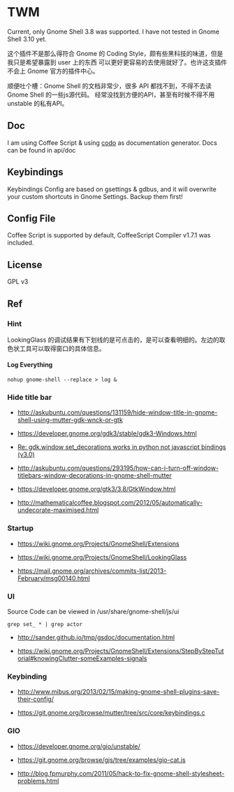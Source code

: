 # TWM

Current, only Gnome Shell 3.8 was supported. I have not tested in Gnome Shell 3.10 yet.

这个插件不是那么得符合 Gnome 的 Coding Style，颇有些黑科技的味道，但是我只是希望暴露到 user 上的东西
可以更好更容易的去使用就好了。也许这支插件不会上 Gnome 官方的插件中心。

顺便吐个槽：Gnome Shell 的文档非常少，很多 API 都找不到，不得不去读 Gnome Shell 的一些js源代码。
经常没找到方便的API，甚至有时候不得不用 unstable 的私有API。

## Doc

I am using Coffee Script & using [codo](https://github.com/coffeedoc/codo) as documentation generator.
Docs can be found in api/doc

## Keybindings

Keybindings Config are based on gsettings & gdbus, and it will overwrite your custom shortcuts in Gnome Settings.  Backup them first!

## Config File

Coffee Script is supported by default, CoffeeScript Compiler v1.7.1 was included.

## License

GPL v3

## Ref

### Hint

LookingGlass 的调试结果有下划线的是可点击的，是可以查看明细的。左边的取色状工具可以取得窗口的具体信息。

#### Log Everything

`nohup gnome-shell --replace > log &`

### Hide title bar

- http://askubuntu.com/questions/131159/hide-window-title-in-gnome-shell-using-mutter-gdk-wnck-or-gtk

- https://developer.gnome.org/gdk3/stable/gdk3-Windows.html

- [Re: gdk.window set_decorations works in python not javascript bindings (v3.0)](https://mail.gnome.org/archives/gnome-shell-list/2012-May/msg00023.html)

- http://askubuntu.com/questions/293195/how-can-i-turn-off-window-titlebars-window-decorations-in-gnome-shell-mutter

- https://developer.gnome.org/gtk3/3.8/GtkWindow.html

- http://mathematicalcoffee.blogspot.com/2012/05/automatically-undecorate-maximised.html

### Startup

- https://wiki.gnome.org/Projects/GnomeShell/Extensions

- https://wiki.gnome.org/Projects/GnomeShell/LookingGlass

- https://mail.gnome.org/archives/commits-list/2013-February/msg00140.html

### UI

Source Code can be viewed in /usr/share/gnome-shell/js/ui

`grep set_ * | grep actor`

- http://sander.github.io/tmp/gsdoc/documentation.html

- https://wiki.gnome.org/Projects/GnomeShell/Extensions/StepByStepTutorial#knowingClutter-someExamples-signals

### Keybinding

- http://www.mibus.org/2013/02/15/making-gnome-shell-plugins-save-their-config/

- https://git.gnome.org/browse/mutter/tree/src/core/keybindings.c

### GIO

- https://developer.gnome.org/gio/unstable/

- https://git.gnome.org/browse/gjs/tree/examples/gio-cat.js

- http://blog.fpmurphy.com/2011/05/hack-to-fix-gnome-shell-stylesheet-problems.html
